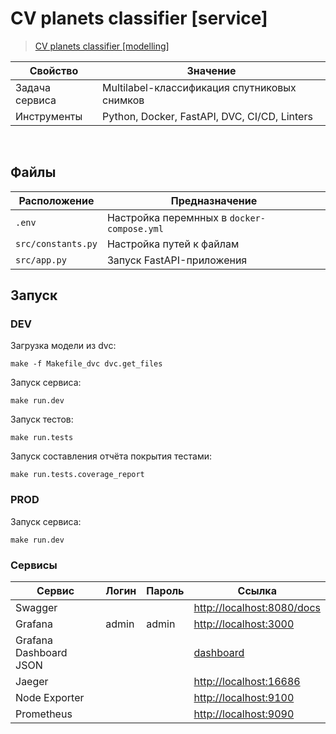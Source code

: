 # CV planets classifier [service]

> [CV planets classifier [modelling]](https://github.com/tidalinn/cv_planets_classifier_modelling)

Свойство | Значение
-|-
Задача сервиса | Multilabel-классификация спутниковых снимков
Инструменты | Python, Docker, FastAPI, DVC, CI/CD, Linters

<br>

## Файлы

Расположение | Предназначение
-|-
`.env` | Настройка перемнных в `docker-compose.yml`
`src/constants.py` | Настройка путей к файлам
`src/app.py` | Запуск FastAPI-приложения

## Запуск

### DEV

Загрузка модели из dvc:
```
make -f Makefile_dvc dvc.get_files
```
Запуск сервиса:
```
make run.dev
```
Запуск тестов:
```
make run.tests
```
Запуск составления отчёта покрытия тестами:
```
make run.tests.coverage_report
```

### PROD

Запуск сервиса:
```
make run.dev
```

### Сервисы

Сервис | Логин | Пароль | Ссылка
-|-|-|-
Swagger | | | [http://localhost:8080/docs](http://localhost:8080/docs)
Grafana | admin | admin | [http://localhost:3000](http://localhost:3000)
Grafana Dashboard JSON | | | [dashboard](deploy/grafana/provisioning/dashboards/docker_host.json)
Jaeger | | | [http://localhost:16686](http://localhost:16686)
Node Exporter | | | [http://localhost:9100](http://localhost:9100)
Prometheus | | | [http://localhost:9090](http://localhost:9090)
